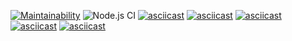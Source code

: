 [![Maintainability](https://api.codeclimate.com/v1/badges/bea94acdd9cfbd0d86ef/maintainability)](https://codeclimate.com/github/tvorojjog/frontend-project-lvl1/maintainability)
![Node.js CI](https://github.com/tvorojjog/frontend-project-lvl1/workflows/Node.js%20CI/badge.svg?branch=master)
[![asciicast](https://asciinema.org/a/O9oZDrzcshaRUJ4fFFIgsRNRa.svg)](https://asciinema.org/a/O9oZDrzcshaRUJ4fFFIgsRNRa)
[![asciicast](https://asciinema.org/a/RVMMtUPvWsvmEwPbF0NLOLKm3.svg)](https://asciinema.org/a/RVMMtUPvWsvmEwPbF0NLOLKm3)
[![asciicast](https://asciinema.org/a/5wWGDUXPey4V44tdGoqNkTcK0.svg)](https://asciinema.org/a/5wWGDUXPey4V44tdGoqNkTcK0)
[![asciicast](https://asciinema.org/a/htloJX58bXytb2q3ekpQycFl8.svg)](https://asciinema.org/a/htloJX58bXytb2q3ekpQycFl8)
[![asciicast](https://asciinema.org/a/kJ4KhSxIlcH2BNcYeICiNf0pv.svg)](https://asciinema.org/a/kJ4KhSxIlcH2BNcYeICiNf0pv)
